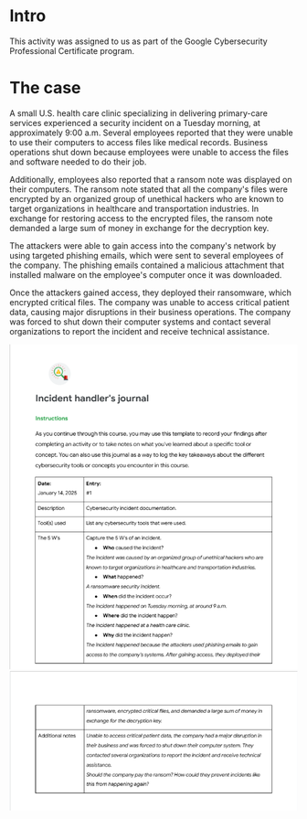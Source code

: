 # Intro
This activity was assigned to us as part of the Google Cybersecurity Professional Certificate program.

# The case
A small U.S. health care clinic specializing in delivering primary-care services experienced a security incident on a Tuesday morning, at approximately 9:00 a.m. Several employees reported that they were unable to use their computers to access files like medical records. Business operations shut down because employees were unable to access the files and software needed to do their job.

Additionally, employees also reported that a ransom note was displayed on their computers. The ransom note stated that all the company's files were encrypted by an organized group of unethical hackers who are known to target organizations in healthcare and transportation industries. In exchange for restoring access to the encrypted files, the ransom note demanded a large sum of money in exchange for the decryption key. 

The attackers were able to gain access into the company's network by using targeted phishing emails, which were sent to several employees of the company. The phishing emails contained a malicious attachment that installed malware on the employee's computer once it was downloaded.

Once the attackers gained access, they deployed their ransomware, which encrypted critical files. The company was unable to access critical patient data, causing major disruptions in their business operations. The company was forced to shut down their computer systems and contact several organizations to report the incident and receive technical assistance.

![image](https://github.com/L0rdB43lish/Document-an-incident-with-an-incident-handler-s-journal/blob/9c613fa74f044be6289fbe5ac2148d316fb8db43/incident%20handler%20journal.png)
![image](https://github.com/L0rdB43lish/Document-an-incident-with-an-incident-handler-s-journal/blob/9c613fa74f044be6289fbe5ac2148d316fb8db43/incident%20handler%20journal1.png)

